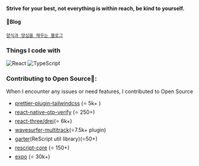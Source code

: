 #### Strive for your best, not everything is within reach, be kind to yourself.

#### 💬Blog
[`양식과 양심을 채우는 블로그` ](https://velog.io/@woohobi)





<h3>Things I code with</h3>
<p>
  <img alt="React" src="https://img.shields.io/badge/-React-45b8d8?style=flat-square&logo=react&logoColor=white" />
  <img alt="TypeScript" src="https://img.shields.io/badge/-TypeScript-007ACC?style=flat-square&logo=typescript&logoColor=white" />
</p>
  
### Contributing to Open Source🌱:
When I encounter any issues or need features, I contributed to Open Source
- [prettier-plugin-tailwindcss](https://github.com/tailwindlabs/prettier-plugin-tailwindcss/pulls?q=is%3Apr+author%3Awoowan) (⭐️ 5k+ )
- [react-native-otp-verify](https://github.com/faizalshap/react-native-otp-verify/pull/109) (⭐️ 250+)
 - [react-three/drei](https://github.com/pmndrs/drei/issues?q=author%3AWooWan)(⭐️ 6k+)
 - [wavesurfer-multitrack](https://github.com/katspaugh/wavesurfer-multitrack/pulls?q=author%3AWooWan+)(⭐️7.5k+ plugin)
- [garter](https://github.com/green-labs/garter/pulls?q=is%3Apr+author%3Awoowan+is%3Aclosed)(ReScript util library)(⭐️50+)
- [rescript-core](https://github.com/rescript-association/rescript-core/pulls?q=is%3Apr+author%3Awoowan) (⭐️ 150+)
- [expo](https://github.com/expo/expo/pull/27551) (⭐️ 30k+)

<!--
**WooWan/WooWan** is a ✨ _special_ ✨ repository because its `README.md` (this file) appears on your GitHub profile.

Here are some ideas to get you started:

- 🔭 I’m currently working on ...
- 🌱 I’m currently learning ...
- 👯 I’m looking to collaborate on ...
- 🤔 I’m looking for help with ...
- 💬 Ask me about ...
- 📫 How to reach me: ...
- 😄 Pronouns: ...
- ⚡ Fun fact: ...
-->
